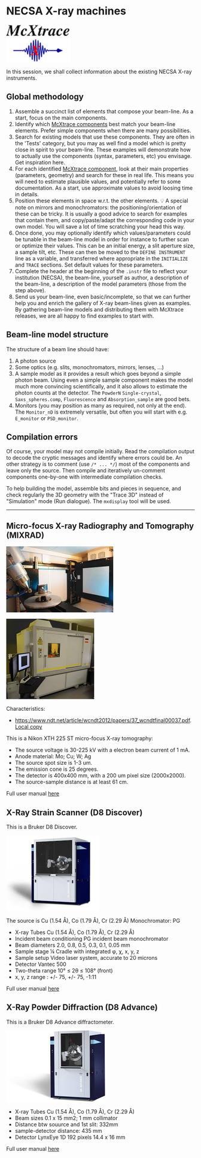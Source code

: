 # NECSA X-ray machines

![McXtrace](../../pics/mcxtrace-logo.png  "McXtrace")

In this session, we shall collect information about the existing NECSA X-ray instruments.

## Global methodology

1. Assemble a succinct list of elements that compose your beam-line. As a start, focus on the main components.
2. Identify which [McXtrace components](https://github.com/McStasMcXtrace/McCode/tree/main/mcxtrace-comps) best match your beam-line elements. Prefer simple components when there are many possibilities.
3. Search for existing models that use these components. They are often in the 'Tests' category, but you may as well find a model which is pretty close in spirit to your beam-line. These examples will demonstrate how to actually use the components (syntax, parameters, etc) you envisage. Get inspiration here.
4. For each identified [McXtrace component](https://github.com/McStasMcXtrace/McCode/tree/main/mcxtrace-comps), look at their main properties (parameters, geometry) and search for these in real life. This means you will need to estimate plausible values, and potentially refer to some documentation. As a start, use approximate values to avoid loosing time in details.
5. Position these elements in space w.r.t. the other elements. :bulb: A special note on mirrors and monochromators: the positioning/orientation of these can be tricky. It is usually a good advice to search for examples that contain them, and copy/paste/adapt the corresponding code in your own model. You will save a lot of time scratching your head this way.
6. Once done, you may optionally identify which values/parameters could be tunable in the beam-line model in order for instance to further scan or optimize their values. This can be an initial energy, a slit aperture size, a sample tilt, etc. These can then be moved to the `DEFINE INSTRUMENT` line as a variable, and transferred where appropriate in the `INITIALIZE` and `TRACE` sections. Set default values for these parameters.
7. Complete the header at the beginning of the `.instr` file to reflect your institution (NECSA), the beam-line, yourself as author, a description of the beam-line, a description of the model parameters (those from the step above).
7. Send us your beam-line, even basic/incomplete, so that we can further help you and enrich the gallery of X-ray beam-lines given as examples. By gathering beam-line models and distributing them with McXtrace releases, we are all happy to find examples to start with. 

## Beam-line model structure

The structure of a beam line should have:

1. A photon source
2. Some optics (e.g. slits, monochromators, mirrors, lenses, ...)
3. A sample model as it provides a result which goes beyond a simple photon beam. Using even a simple sample component makes the model much more convincing scientifically, and it also allows to estimate the photon counts at the detector. The `PowderN` `Single-crystal`, `Saxs_spheres.comp`, `Fluorescence` and `Absorption_sample` are good bets.
4. Monitors (you may position as many as required, not only at the end). The `Monitor_nD` is extremely versatile, but often you will start with e.g. `E_monitor` or `PSD_monitor`.

## Compilation errors

Of course, your model may not compile initially. Read the compilation output to decode the cryptic messages and identify where errors could be. An other strategy is to comment (use `/* ... */`) most of the components and leave only the source. Then compile and iteratively un-comment components one-by-one with intermediate compilation checks.

To help building the model, assemble bits and pieces in sequence, and check regularly the 3D geometry with the "Trace 3D" instead of "Simulation" mode (Run dialogue). The `mxdisplay` tool will be used.

---

## Micro-focus X-ray Radiography and Tomography (MIXRAD)

![Nikon XTH225](pics/Nikon-XTH225.jpeg)

![Nikon XTH225](pics/Nikon-XTH225-enclosure.jpeg)


Characteristics:
- <https://www.ndt.net/article/wcndt2012/papers/37_wcndtfinal00037.pdf>. [Local copy](pics/37_wcndtfinal00037.pdf)

This is a Nikon XTH 225 ST micro-focus X-ray tomography:

- The source voltage is 30-225 kV with a electron beam current of 1 mA.
- Anode material: Mo; Cu; W; Ag
- The source spot size is 1-3 um.
- The emission cone is 25 degrees.
- The detector is 400x400 mm, with a 200 um pixel size (2000x2000).
- The source-sample distance is at least 61 cm.

Full user manual [here](pics/xt_h_225.pdf)

## X-Ray Strain Scanner (D8 Discover)

This is a Bruker D8 Discover.

![D8 Discover](pics/Brucker-D8-Discover.jpeg)

The source is Cu (1.54 Å), Co (1.79 Å), Cr (2.29 Å)
Monochromator: PG

- X-ray Tubes	Cu (1.54 Å), Co (1.79 Å), Cr (2.29 Å)
- Incident beam conditioning	PG incident beam monochromator
- Beam diameters	2.0, 0.8, 0.5, 0.3, 0.1, 0.05 mm
- Sample stage	¼ Cradle with integrated φ, χ, x, y, z
- Sample setup	Video laser system, accurate to 20 microns
- Detector	Vantec 500
- Two-theta range	10° ≤ 2θ ≤ 108° (front)
- x, y, z range	: +/- 75, +/- 75, -1:11

Full user manual [here](pics/d8_advance_discover_user_manual_vol._1_doc-m88-exx153_v6.pdf)

## X-Ray Powder Diffraction (D8 Advance)

This is a Bruker D8 Advance diffractometer.

![D8 Advance](pics/Brucker-D8-Advance.jpeg)

- X-ray Tubes Cu (1.54 Å), Co (1.79 Å), Cr (2.29 Å)
- Beam sizes 0.1 x 15 mm2; 1 mm collimator
- Distance btw souurce and 1st slit: 332mm
- sample-detector distance: 435 mm
- Detector LynxEye 1D 192 pixels 14.4 x 16 mm

Full user manual [here](pics/d8_advance_discover_user_manual_vol._1_doc-m88-exx153_v6.pdf)


